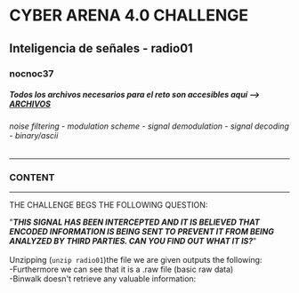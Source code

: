# CYBER ARENA 4.0 CHALLENGE
## Inteligencia de señales - radio01
### nocnoc37
##### Todos los archivos necesarios para el reto son accesibles aquí --> [ARCHIVOS](WWW.ARCHIVOS)
###### noise filtering - modulation scheme - signal demodulation - signal decoding - binary/ascii

--- 

### CONTENT
---  
THE CHALLENGE BEGS THE FOLLOWING QUESTION:  

"***THIS SIGNAL HAS BEEN INTERCEPTED AND IT IS BELIEVED THAT ENCODED INFORMATION IS BEING SENT TO PREVENT IT FROM BEING ANALYZED BY THIRD PARTIES. CAN YOU FIND OUT WHAT IT IS?***"  
<br>
Unzipping (```unzip radio01```)the file we are given outputs the following:  
-Furthermore we can see that it is a .raw file (basic raw data)  
-Binwalk doesn't retrieve any valuable information:  
